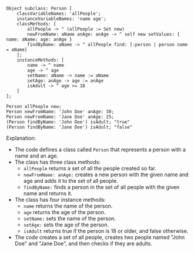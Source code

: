 ```smalltalk
Object subclass: Person [
    classVariableNames: 'allPeople';
    instanceVariableNames: 'name age';
    classMethods: [
        allPeople -> ^ (allPeople := Set new)
        newFromName: aName anAge: anAge -> ^ self new setValues: { name: aName; age: anAge }
        findByName: aName -> ^ allPeople find: [:person | person name = aName]
    ];
    instanceMethods: [
        name -> ^ name
        age -> ^ age
        setName: aName -> name := aName
        setAge: anAge -> age := anAge
        isAdult -> ^ age >= 18
    ]
];

Person allPeople new;
Person newFromName: 'John Doe' anAge: 30;
Person newFromName: 'Jane Doe' anAge: 25;
(Person findByName: 'John Doe') isAdult; "true"
(Person findByName: 'Jane Doe') isAdult; "false"
```

Explanation:

* The code defines a class called `Person` that represents a person with a name and an age.
* The class has three class methods:
    * `allPeople` returns a set of all the people created so far.
    * `newFromName: anAge:` creates a new person with the given name and age and adds it to the set of all people.
    * `findByName:` finds a person in the set of all people with the given name and returns it.
* The class has four instance methods:
    * `name` returns the name of the person.
    * `age` returns the age of the person.
    * `setName:` sets the name of the person.
    * `setAge:` sets the age of the person.
    * `isAdult` returns true if the person is 18 or older, and false otherwise.
* The code creates a set of all people, creates two people named "John Doe" and "Jane Doe", and then checks if they are adults.